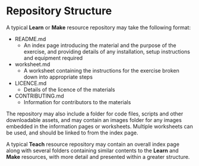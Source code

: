 # Repository Structure

A typical **Learn** or **Make** resource repository may take the following format:

- README.md
    - An index page introducing the material and the purpose of the exercise, and providing details of any installation, setup instructions and equipment required
- worksheet.md
    - A worksheet containing the instructions for the exercise broken down into appropriate steps
- LICENCE.md
    - Details of the licence of the materials
- CONTRIBUTING.md
    - Information for contributors to the materials

The repository may also include a folder for code files, scripts and other downloadable assets, and may contain an images folder for any images embedded in the information pages or worksheets. Multiple worksheets can be used, and should be linked to from the index page.

A typical **Teach** resource repository may contain an overall index page along with several folders containing similar contents to the **Learn** and **Make** resources, with more detail and presented within a greater structure.
